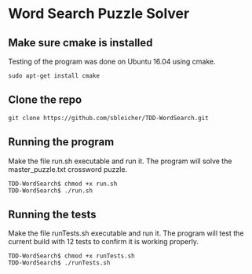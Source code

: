 # Word Search Puzzle Solver

## Make sure cmake is installed

Testing of the program was done on Ubuntu 16.04 using cmake.

```
sudo apt-get install cmake
```

## Clone the repo

```
git clone https://github.com/sbleicher/TDD-WordSearch.git
```

## Running the program

Make the file run.sh executable and run it. The program will solve the master_puzzle.txt crossword puzzle.

```
TDD-WordSearch$ chmod +x run.sh 
TDD-WordSearch$ ./run.sh
```

## Running the tests

Make the file runTests.sh executable and run it. The program will test the current build with 12 tests to confirm it is working properly.

```
TDD-WordSearch$ chmod +x runTests.sh 
TDD-WordSearch$ ./runTests.sh
```
